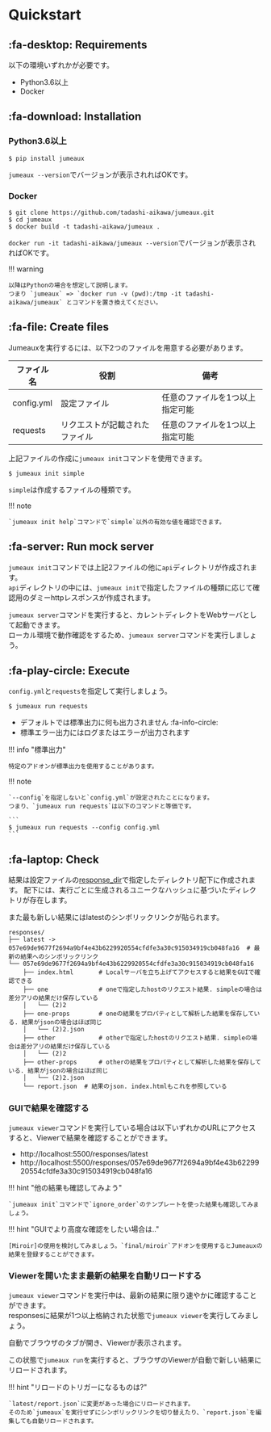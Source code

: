 Quickstart
==========

:fa-desktop: Requirements
-------------------------

以下の環境いずれかが必要です。

* Python3.6以上
* Docker


:fa-download: Installation
--------------------------

### Python3.6以上

```
$ pip install jumeaux
```

`jumeaux --version`でバージョンが表示されればOKです。

### Docker

```
$ git clone https://github.com/tadashi-aikawa/jumeaux.git
$ cd jumeaux
$ docker build -t tadashi-aikawa/jumeaux .
```

`docker run -it tadashi-aikawa/jumeaux --version`でバージョンが表示されればOKです。

!!! warning

    以降はPythonの場合を想定して説明します。
    つまり `jumeaux` => `docker run -v (pwd):/tmp -it tadashi-aikawa/jumeaux` とコマンドを置き換えてください。


:fa-file: Create files
----------------------

Jumeauxを実行するには、以下2つのファイルを用意する必要があります。

| ファイル名 |              役割              |              備考               |
| ---------- | ------------------------------ | ------------------------------- |
| config.yml | 設定ファイル                   | 任意のファイルを1つ以上指定可能 |
| requests   | リクエストが記載されたファイル | 任意のファイルを1つ以上指定可能 |

上記ファイルの作成に`jumeaux init`コマンドを使用できます。

```
$ jumeaux init simple
```

`simple`は作成するファイルの種類です。

!!! note

    `jumeaux init help`コマンドで`simple`以外の有効な値を確認できます。


:fa-server: Run mock server
---------------------------

`jumeaux init`コマンドでは上記2ファイルの他に`api`ディレクトリが作成されます。  
`api`ディレクトリの中には、`jumeaux init`で指定したファイルの種類に応じて確認用のダミーhttpレスポンスが作成されます。

`jumeaux server`コマンドを実行すると、カレントディレクトをWebサーバとして起動できます。  
ローカル環境で動作確認をするため、`jumeaux server`コマンドを実行しましょう。


:fa-play-circle: Execute
------------------------

`config.yml`と`requests`を指定して実行しましょう。

```
$ jumeaux run requests
```

* デフォルトでは標準出力に何も出力されません :fa-info-circle:
* 標準エラー出力にはログまたはエラーが出力されます

!!! info "標準出力"

    特定のアドオンが標準出力を使用することがあります。

!!! note

    `--config`を指定しないと`config.yml`が設定されたことになります。
    つまり、`jumeaux run requests`は以下のコマンドと等価です。

    ```
    $ jumeaux run requests --config config.yml
    ```


:fa-laptop: Check
-----------------

結果は設定ファイルの[response_dir]で指定したディレクトリ配下に作成されます。
配下には、実行ごとに生成されるユニークなハッシュに基づいたディレクトリが存在します。

また最も新しい結果にはlatestのシンボリックリンクが貼られます。

```
responses/
├── latest -> 057e69de9677f2694a9bf4e43b6229920554cfdfe3a30c915034919cb048fa16  # 最新の結果へのシンボリックリンク
└── 057e69de9677f2694a9bf4e43b6229920554cfdfe3a30c915034919cb048fa16
    ├── index.html       # Localサーバを立ち上げてアクセスすると結果をGUIで確認できる
    ├── one              # oneで指定したhostのリクエスト結果. simpleの場合は差分アリの結果だけ保存している
    │   └── (2)2
    ├── one-props        # oneの結果をプロパティとして解析した結果を保存している. 結果がjsonの場合はほぼ同じ
    │   └── (2)2.json
    ├── other            # otherで指定したhostのリクエスト結果. simpleの場合は差分アリの結果だけ保存している
    │   └── (2)2
    ├── other-props      # otherの結果をプロパティとして解析した結果を保存している. 結果がjsonの場合はほぼ同じ
    │   └── (2)2.json
    └── report.json  # 結果のjson. index.htmlもこれを参照している
```


### GUIで結果を確認する

`jumeaux viewer`コマンドを実行している場合は以下いずれかのURLにアクセスすると、Viewerで結果を確認することができます。

* http://localhost:5500/responses/latest
* http://localhost:5500/responses/057e69de9677f2694a9bf4e43b6229920554cfdfe3a30c915034919cb048fa16

!!! hint "他の結果も確認してみよう"

    `jumeaux init`コマンドで`ignore_order`のテンプレートを使った結果も確認してみましょう。

!!! hint "GUIでより高度な確認をしたい場合は.."

    [Miroir]の使用を検討してみましょう。`final/miroir`アドオンを使用するとJumeauxの結果を登録することができます。


[response_dir]: ../configuration/#outputsummary
[miroir]: https://github.com/tadashi-aikawa/miroir


### Viewerを開いたまま最新の結果を自動リロードする

`jumeaux viewer`コマンドを実行中は、最新の結果に限り速やかに確認することができます。  
responsesに結果が1つ以上格納された状態で`jumeaux viewer`を実行してみましょう。

自動でブラウザのタブが開き、Viewerが表示されます。

この状態で`jumeaux run`を実行すると、ブラウザのViewerが自動で新しい結果にリロードされます。

!!! hint "リロードのトリガーになるものは?"

    `latest/report.json`に変更があった場合にリロードされます。  
    そのため`jumeaux`を実行せずにシンボリックリンクを切り替えたり、`report.json`を編集しても自動リロードされます。

